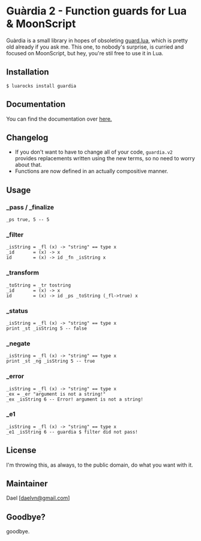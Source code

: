 # Guàrdia 2 - Function guards for Lua & MoonScript

Guàrdia is a small library in hopes of obsoleting [guard.lua](https://github.com/Yonaba/guard.lua), which is pretty old
already if you ask me. This one, to nobody's surprise, is curried and focused on MoonScript, but hey, you're stil free to
use it in Lua.

## Installation

```
$ luarocks install guardia
```

## Documentation

You can find the documentation over [here.](https://git.daelvn.ga/guardia)

## Changelog

- If you don't want to have to change all of your code, `guardia.v2` provides replacements written using the new terms, so no need to worry about that.
- Functions are now defined in an actually compositive manner.

## Usage

### \_pass / \_finalize

```moon
_ps true, 5 -- 5
```

### \_filter

```moon
_isString = _fl (x) -> "string" == type x
_id       = (x) -> x
id        = (x) -> id _fn _isString x
```

### \_transform

```moon
_toString = _tr tostring
_id       = (x) -> x
id        = (x) -> id _ps _toString (_fl->true) x
```

### \_status

```moon
_isString = _fl (x) -> "string" == type x
print _st _isString 5 -- false
```

### \_negate

```moon
_isString = _fl (x) -> "string" == type x
print _st _ng _isString 5 -- true
```

### \_error

```moon
_isString = _fl (x) -> "string" == type x
_ex = _er "argument is not a string!"
_ex _isString 6 -- Error! argument is not a string!
```

### \_e1

```moon
_isString = _fl (x) -> "string" == type x
_e1 _isString 6 -- guardia $ filter did not pass!
```

## License

I'm throwing this, as always, to the public domain, do what you want with it.

## Maintainer

Dael [daelvn@gmail.com]

## Goodbye?

goodbye.
